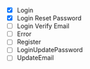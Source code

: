 - [x] Login
- [x] Login Reset Password
- [ ] Login Verify Email
- [ ] Error
- [ ] Register
- [ ] LoginUpdatePassword
- [ ] UpdateEmail
